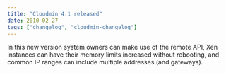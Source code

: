 ```yaml
---
title: "Cloudmin 4.1 released"
date: 2010-02-27
tags: ["changelog", "cloudmin-changelog"]
---
```


In this new version system owners can make use of the remote API, Xen instances can have their memory limits increased without rebooting, and common IP ranges can include multiple addresses (and gateways).
